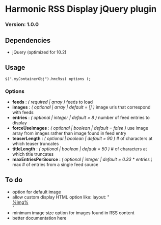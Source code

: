 # Harmonic RSS Display jQuery plugin
### Version: 1.0.0
	
## Dependencies

* jQuery (optimized for 10.2)	
	
## Usage

```
$(".myContainerObj").hmcRss( options );
```

### Options	

* **feeds** : *( required | array )* feeds to load
* **images** : *( optional | array | default = [] )* image urls that correspond with feeds
* **entries** : *( optional | integer | default = 8 )* number of feed entries to display
* **forceUseImages** : *( optional | boolean | default = false )* use image array from images rather than image found in feed entry
* **teaserLength** : *( optional | boolean | default = 90 )* # of characters at which teaser truncates
* **titleLength** : *( optional | boolean | default = 50 )* # of characters at which title truncates
* **maxEntriesPerSource** : *( optional | integer | default = 0.33 * entries )* max # of entries from a single feed source
	
## To do

* option for default image
* allow custom display HTML option like: layout: "<article><a href="&#37;link&#37;">&#37;img&#37;</a></article>"
* minimum image size option for images found in RSS content
* better documentation here